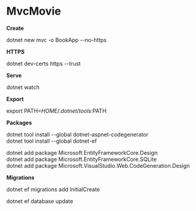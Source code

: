 # MvcMovie

**Create**

dotnet new mvc -o BookApp --no-https

**HTTPS**

dotnet dev-certs https --trust

**Serve**

dotnet watch

**Export**

export PATH=$HOME/.dotnet/tools:$PATH

**Packages**

dotnet tool install --global dotnet-aspnet-codegenerator<br>
dotnet tool install --global dotnet-ef

dotnet add package Microsoft.EntityFrameworkCore.Design<br>
dotnet add package Microsoft.EntityFrameworkCore.SQLite<br>
dotnet add package Microsoft.VisualStudio.Web.CodeGeneration.Design

**Migrations**

dotnet ef migrations add InitialCreate

dotnet ef database update
